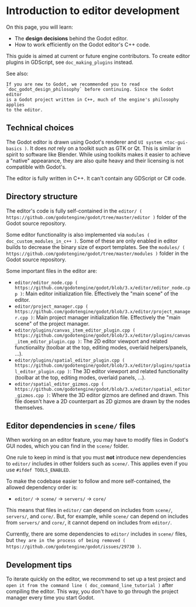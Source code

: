 

Introduction to editor development
==================================

On this page, you will learn:

- The **design decisions** behind the Godot editor.
- How to work efficiently on the Godot editor's C++ code.

This guide is aimed at current or future engine contributors.
To create editor plugins in GDScript, see `doc_making_plugins` instead.

See also:


    If you are new to Godot, we recommended you to read
    `doc_godot_design_philosophy` before continuing. Since the Godot editor
    is a Godot project written in C++, much of the engine's philosophy applies
    to the editor.

Technical choices
-----------------

The Godot editor is drawn using Godot's renderer and
`UI system <toc-gui-basics )`. It does *not* rely on a toolkit
such as GTK or Qt. This is similar in spirit to software like Blender.
While using toolkits makes it easier to achieve a "native" appearance, they are
also quite heavy and their licensing is not compatible with Godot's.

The editor is fully written in C++. It can't contain any GDScript or C# code.

Directory structure
-------------------

The editor's code is fully self-contained in the
`editor/ ( https://github.com/godotengine/godot/tree/master/editor )` folder
of the Godot source repository.

Some editor functionality is also implemented via
`modules ( doc_custom_modules_in_c++ )`. Some of these are only enabled in
editor builds to decrease the binary size of export templates. See the
`modules/ ( https://github.com/godotengine/godot/tree/master/modules )` folder
in the Godot source repository.

Some important files in the editor are:

- `editor/editor_node.cpp ( https://github.com/godotengine/godot/blob/3.x/editor/editor_node.cpp )`:
  Main editor initialization file. Effectively the "main scene" of the editor.
- `editor/project_manager.cpp ( https://github.com/godotengine/godot/blob/3.x/editor/project_manager.cpp )`:
  Main project manager initialization file. Effectively the "main scene" of the project manager.
- `editor/plugins/canvas_item_editor_plugin.cpp ( https://github.com/godotengine/godot/blob/3.x/editor/plugins/canvas_item_editor_plugin.cpp )`:
  The 2D editor viewport and related functionality (toolbar at the top, editing modes, overlaid helpers/panels, …).
- `editor/plugins/spatial_editor_plugin.cpp ( https://github.com/godotengine/godot/blob/3.x/editor/plugins/spatial_editor_plugin.cpp )`:
  The 3D editor viewport and related functionality (toolbar at the top, editing modes, overlaid panels, …).
- `editor/spatial_editor_gizmos.cpp ( https://github.com/godotengine/godot/blob/3.x/editor/spatial_editor_gizmos.cpp )`:
  Where the 3D editor gizmos are defined and drawn.
  This file doesn't have a 2D counterpart as 2D gizmos are drawn by the nodes themselves.

Editor dependencies in `scene/` files
---------------------------------------

When working on an editor feature, you may have to modify files in
Godot's GUI nodes, which you can find in the `scene/` folder.

One rule to keep in mind is that you must **not** introduce new dependencies to
`editor/` includes in other folders such as `scene/`. This applies even if
you use `#ifdef TOOLS_ENABLED`.

To make the codebase easier to follow and more self-contained, the allowed
dependency order is:

- `editor/` -> `scene/` -> `servers/` -> `core/`

This means that files in `editor/` can depend on includes from `scene/`,
`servers/`, and `core/`. But, for example, while `scene/` can depend on includes
from `servers/` and `core/`, it cannot depend on includes from `editor/`.

Currently, there are some dependencies to `editor/` includes in `scene/`
files, but
`they are in the process of being removed ( https://github.com/godotengine/godot/issues/29730 )`.

Development tips
----------------

To iterate quickly on the editor, we recommend to set up a test project and
`open it from the command line ( doc_command_line_tutorial )` after compiling
the editor. This way, you don't have to go through the project manager every
time you start Godot.
